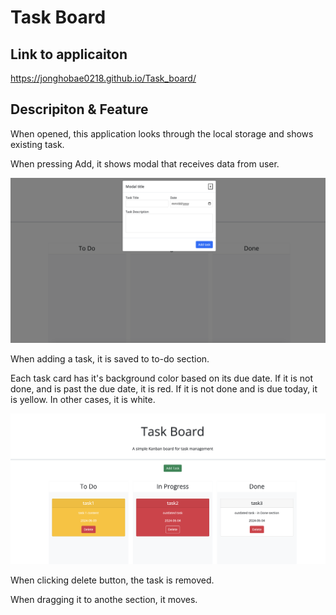 # Task Board


## Link to applicaiton
https://jonghobae0218.github.io/Task_board/

## Descripiton & Feature
When opened, this application looks through the local storage and shows existing task. 

When pressing Add, it shows modal that receives data from user. 

![Modal form photo](./assets/modal-form.png)

When adding a task, it is saved to to-do section.

Each task card has it's background color based on its due date. If it is not done, and is past the due date, it is red. If it is not done and is due today, it is yellow. In other cases, it is white. 

![Modal form photo](./assets/task-display.png)

When clicking delete button, the task is removed.

When dragging it to anothe section, it moves.



